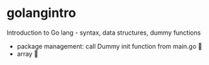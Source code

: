 # golangintro
Introduction to Go lang - syntax, data structures, dummy functions

- package management: call Dummy init function from main.go :tada:
- array :construction:
